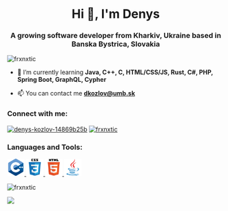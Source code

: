 <h1 align="center">Hi 👋, I'm Denys</h1>
<h3 align="center">A growing software developer from Kharkiv, Ukraine based in Banska Bystrica, Slovakia</h3>

<p align="left"> <img src="https://komarev.com/ghpvc/?username=frxnxtic&label=Profile%20views&color=0e75b6&style=flat" alt="frxnxtic" /> </p>

- 🌱 I’m currently learning **Java, C++, C, HTML/CSS/JS, Rust, C#, PHP, Spring Boot, GraphQL, Cypher**

- 📫 You can contact me **dkozlov@umb.sk**

<h3 align="left">Connect with me:</h3>
<p align="left">
<a href="https://linkedin.com/in/denys-kozlov-14869b25b" target="blank"><img align="center" src="https://raw.githubusercontent.com/rahuldkjain/github-profile-readme-generator/master/src/images/icons/Social/linked-in-alt.svg" alt="denys-kozlov-14869b25b" height="30" width="40" /></a>
<a href="https://instagram.com/kxz1xv" target="blank"><img align="center" src="https://raw.githubusercontent.com/rahuldkjain/github-profile-readme-generator/master/src/images/icons/Social/instagram.svg" alt="frxnxtic" height="30" width="40" /></a>
</p>

<h3 align="left">Languages and Tools:</h3>
<p align="left"> <a href="https://www.w3schools.com/cpp/" target="_blank" rel="noreferrer"> <img src="https://raw.githubusercontent.com/devicons/devicon/master/icons/cplusplus/cplusplus-original.svg" alt="cplusplus" width="40" height="40"/> </a> <a href="https://www.w3schools.com/css/" target="_blank" rel="noreferrer"> <img src="https://raw.githubusercontent.com/devicons/devicon/master/icons/css3/css3-original-wordmark.svg" alt="css3" width="40" height="40"/> </a> <a href="https://www.w3.org/html/" target="_blank" rel="noreferrer"> <img src="https://raw.githubusercontent.com/devicons/devicon/master/icons/html5/html5-original-wordmark.svg" alt="html5" width="40" height="40"/> </a> <a href="https://www.java.com" target="_blank" rel="noreferrer"> <img src="https://raw.githubusercontent.com/devicons/devicon/master/icons/java/java-original.svg" alt="java" width="40" height="40"/> </a> </p>

<p><img align="center" src="https://github-readme-stats.vercel.app/api/top-langs?username=frxnxtic&show_icons=true&locale=en&layout=compact" alt="frxnxtic" /></p>

<p align="left"> <a href="https://www.codewars.com/users/frxnxtic" target="_blank" rel="noreferrer"><img src="https://www.codewars.com/users/frxnxtic/badges/small"/></a></p>
